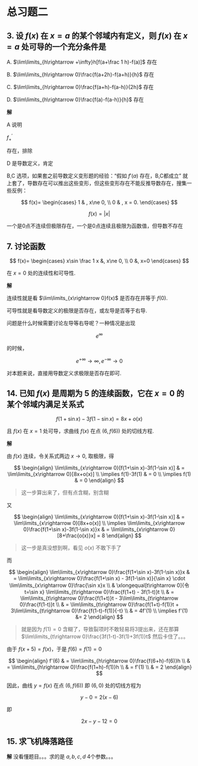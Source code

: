 # 总习题二

## 3. 设 $f(x)$ 在 $x=a$ 的某个邻域内有定义，则 $f(x)$ 在 $x=a$ 处可导的一个充分条件是

A. $\lim\limits_{h\rightarrow +\infty}h[f(a+\frac 1 h)-f(a)]$ 存在

B. $\lim\limits_{h\rightarrow 0}\frac{f(a+2h)-f(a+h)}{h}$ 存在

C. $\lim\limits_{h\rightarrow 0}\frac{f(a+h)-f(a-h)}{2h}$ 存在

D. $\lim\limits_{h\rightarrow 0}\frac{f(a)-f(a-h)}{h}$ 存在

**解**

A 说明

$f^{\prime}_{+}$

存在，排除

D 是导数定义，肯定

B,C 选项，如果套之前导数定义变形题的经验：“假如 $f'(a)$ 存在，B,C都成立” 就上套了，导数存在可以推出这些变形，但这些变形存在不能反推导数存在，搜集一些反例：

$$
f(x)=
\begin{cases}
1 & , x\ne 0, \\
0 & , x = 0.
\end{cases}
$$

$$
f(x) = |x|
$$

一个是0点不连续但极限存在，一个是0点连续且极限为函数值，但导数不存在

## 7. 讨论函数 

$$
f(x)=
\begin{cases}
x\sin \frac 1 x &, x\ne 0, \\
0 &, x=0
\end{cases}
$$

在 $x=0$ 处的连续性和可导性.

**解**

连续性就是看 $\lim\limits_{x\rightarrow 0}f(x)$ 是否存在并等于 $f(0)$.

可导性就是看导数定义的极限是否存在，或左导是否等于右导.

问题是什么时候需要讨论左导等右导呢？一种情况是出现 

$$
e^{\infty}
$$

的时候，
 
$$
e^{+\infty}\rightarrow\infty, e^{-\infty}\rightarrow 0
$$

对本题来说，直接用导数定义求极限是否存在即可.

## 14. 已知 $f(x)$ 是周期为 5 的连续函数，它在 $x=0$ 的某个邻域内满足关系式

$$
f(1+\sin x)-3f(1-\sin x)=8x+o(x)
$$

且 $f(x)$ 在 $x=1$ 处可导，求曲线 $f(x)$ 在点 $(6,f(6))$ 处的切线方程.

**解**

由 $f(x)$ 连续，令关系式两边 $x\rightarrow 0$, 取极限，得

$$
\begin{align}
\lim\limits_{x\rightarrow 0}[f(1+\sin x)-3f(1-\sin x)] & = \lim\limits_{x\rightarrow 0}[8x+o(x)] \\
\implies f(1)-3f(1) & = 0 \\
\implies f(1) & = 0
\end{align}
$$

>这一步算出来了，但有点含糊，别含糊

又

$$
\begin{align}
\lim\limits_{x\rightarrow 0}[f(1+\sin x)-3f(1-\sin x)] & = \lim\limits_{x\rightarrow 0}[8x+o(x)] \\
\implies \lim\limits_{x\rightarrow 0}\frac{f(1+\sin x)-3f(1-\sin x)}x & = \lim\limits_{x\rightarrow 0}[8+\frac{o(x)}x] = 8
\end{align}
$$

>这一步是真没想到啊，看见 $o(x)$ 不敢下手了

而 

$$
\begin{align}
\lim\limits_{x\rightarrow 0}\frac{f(1+\sin x)-3f(1-\sin x)}x & = \lim\limits_{x\rightarrow 0}\frac{f(1+\sin x) - 3f(1-\sin x)}{\sin x} \cdot \lim\limits_{x\rightarrow 0}\frac{\sin x}x \\
& \xlongequal[t\rightarrow 0]{令 t=\sin x} \lim\limits_{t\rightarrow 0}\frac{f(1+t) - 3f(1-t)}t \\
& = \lim\limits_{t\rightarrow 0}\frac{f(1+t)}t - 3\lim\limits_{t\rightarrow 0}\frac{f(1-t)}t \\
& = \lim\limits_{t\rightarrow 0}\frac{f(1+t)-f(1)}t + 3\lim\limits_{t\rightarrow 0}\frac{f(1-t)-f(1)}{-t} \\
& = 4f'(1) \\
\implies f'(1) &= 2
\end{align}
$$

>就是因为 $f(1)=0$ 含糊了，导致裂项时不敢轻易将3提出来，还在那算 $\lim\limits_{t\rightarrow 0}\frac{3f(1-t)-3f(1)+3f(1)}t$ 然后卡住了。。。

由于 $f(x+5)=f(x)$，于是 $f(6)=f(1)=0$

$$
\begin{align}
f'(6) & = \lim\limits_{h\rightarrow 0}\frac{f(6+h)-f(6)}h \\
& = \lim\limits_{h\rightarrow 0}\frac{f(1+h)-f(1)}h \\
& = f'(1) \\
& = 2
\end{align}
$$

因此，曲线 $y=f(x)$ 在点 $(6,f(6))$ 即 $(6,0)$ 处的切线方程为

$$
y-0=2(x-6)
$$

即

$$
2x-y-12=0
$$


## 15. 求飞机降落路径

**解** 没看懂题目。。。求的是 $a,b,c,d$ 4个参数。。。



